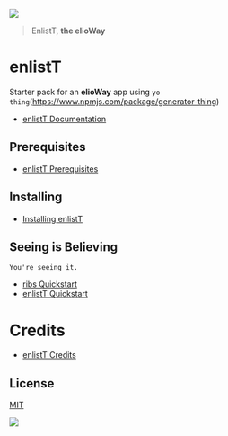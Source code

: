 ![](https://elioway.gitlab.io/ribs/enlistT/elio-enlist-t-logo.png)

> EnlistT, **the elioWay**

# enlistT

Starter pack for an **elioWay** app using `yo thing`(<https://www.npmjs.com/package/generator-thing>)

- [enlistT Documentation](https://elioway.gitlab.io/ribs/enlistT/)

## Prerequisites

- [enlistT Prerequisites](https://elioway.gitlab.io/ribs/enlistT/installing.html)

## Installing

- [Installing enlistT](https://elioway.gitlab.io/ribs/enlistT/installing.html)

## Seeing is Believing

```
You're seeing it.
```

- [ribs Quickstart](https://elioway.gitlab.io/ribs/quickstart.html)
- [enlistT Quickstart](https://elioway.gitlab.io/ribs/enlistT/quickstart.html)

# Credits

- [enlistT Credits](https://elioway.gitlab.io/ribs/enlistT/credits.html)

## License

[MIT](license)

![](https://elioway.gitlab.io/ribs/enlistT/apple-touch-icon.png)
